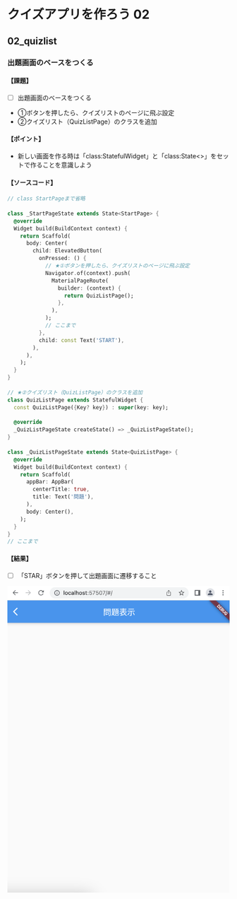 # クイズアプリを作ろう 02

## 02_quizlist

### 出題画面のベースをつくる

#### **【課題】**

- [ ] 出題画面のベースをつくる
- ①ボタンを押したら、クイズリストのページに飛ぶ設定
- ②クイズリスト（QuizListPage）のクラスを追加

#### **【ポイント】**

- 新しい画面を作る時は「class:StatefulWidget」と「class:State<>」をセットで作ることを意識しよう

#### **【ソースコード】**

```Dart
// class StartPageまで省略

class _StartPageState extends State<StartPage> {
  @override
  Widget build(BuildContext context) {
    return Scaffold(
      body: Center(
        child: ElevatedButton(
          onPressed: () {
            // ★①ボタンを押したら、クイズリストのページに飛ぶ設定
            Navigator.of(context).push(
              MaterialPageRoute(
                builder: (context) {
                  return QuizListPage();
                },
              ),
            );
            // ここまで
          },
          child: const Text('START'),
        ),
      ),
    );
  }
}

// ★②クイズリスト（QuizListPage）のクラスを追加
class QuizListPage extends StatefulWidget {
  const QuizListPage({Key? key}) : super(key: key);

  @override
  _QuizListPageState createState() => _QuizListPageState();
}

class _QuizListPageState extends State<QuizListPage> {
  @override
  Widget build(BuildContext context) {
    return Scaffold(
      appBar: AppBar(
        centerTitle: true,
        title: Text('問題'),
      ),
      body: Center(),
    );
  }
}
// ここまで
```

#### **【結果】**  

- [ ] 「STAR」ボタンを押して出題画面に遷移すること  

![結果](img/02_result.png)
